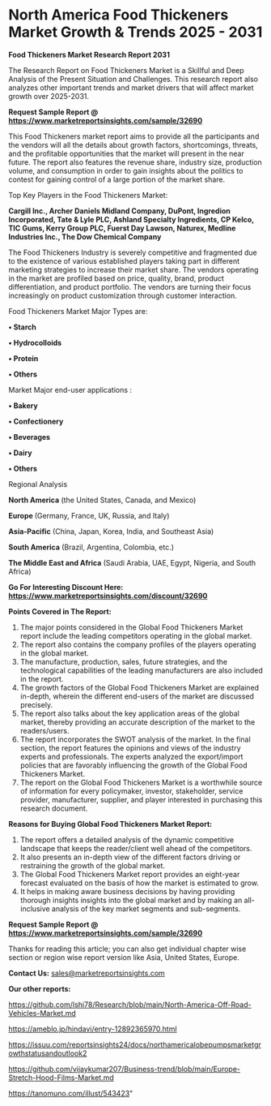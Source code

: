 # North America Food Thickeners Market Growth & Trends 2025 - 2031

<strong>Food Thickeners Market Research Report 2031</strong>

The Research Report on Food Thickeners Market is a Skillful and Deep Analysis of the Present Situation and Challenges. This research report also analyzes other important trends and market drivers that will affect market growth over 2025-2031.

<strong>Request Sample Report @ <a href=https://www.marketreportsinsights.com/sample/32690>https://www.marketreportsinsights.com/sample/32690</a></strong>

This Food Thickeners market report aims to provide all the participants and the vendors will all the details about growth factors, shortcomings, threats, and the profitable opportunities that the market will present in the near future. The report also features the revenue share, industry size, production volume, and consumption in order to gain insights about the politics to contest for gaining control of a large portion of the market share.

Top Key Players in the Food Thickeners Market:

<strong>Cargill Inc., Archer Daniels Midland Company, DuPont, Ingredion Incorporated, Tate & Lyle PLC, Ashland Specialty Ingredients, CP Kelco, TIC Gums, Kerry Group PLC, Fuerst Day Lawson, Naturex, Medline Industries Inc., The Dow Chemical Company</strong>

The Food Thickeners Industry is severely competitive and fragmented due to the existence of various established players taking part in different marketing strategies to increase their market share. The vendors operating in the market are profiled based on price, quality, brand, product differentiation, and product portfolio. The vendors are turning their focus increasingly on product customization through customer interaction.

Food Thickeners Market Major Types are:

<strong>•  Starch

•  Hydrocolloids

•  Protein

•  Others</strong>

Market Major end-user applications :

<strong>•  Bakery

•  Confectionery

•  Beverages

•  Dairy

•  Others</strong>

Regional Analysis

</u><strong><b>North America</b></strong> (the United States, Canada, and Mexico)

<strong><b>Europe </b></strong>(Germany, France, UK, Russia, and Italy)

<strong><b>Asia-Pacific</b></strong> (China, Japan, Korea, India, and Southeast Asia)

<strong><b>South America</b></strong> (Brazil, Argentina, Colombia, etc.)

<strong><b>The Middle East and Africa</b></strong> (Saudi Arabia, UAE, Egypt, Nigeria, and South Africa)

<strong>Go For Interesting Discount Here: <a href=https://www.marketreportsinsights.com/discount/32690>https://www.marketreportsinsights.com/discount/32690</a></strong>

<strong>Points Covered in The Report:</strong>
<ol>
  <li>The major points considered in the Global Food Thickeners Market report include the leading competitors operating in the global market.</li>
  <li>The report also contains the company profiles of the players operating in the global market.</li>
  <li>The manufacture, production, sales, future strategies, and the technological capabilities of the leading manufacturers are also included in the report.</li>
  <li>The growth factors of the Global Food Thickeners Market are explained in-depth, wherein the different end-users of the market are discussed precisely.</li>
  <li>The report also talks about the key application areas of the global market, thereby providing an accurate description of the market to the readers/users.</li>
  <li>The report incorporates the SWOT analysis of the market. In the final section, the report features the opinions and views of the industry experts and professionals. The experts analyzed the export/import policies that are favorably influencing the growth of the Global Food Thickeners Market.</li>
  <li>The report on the Global Food Thickeners Market is a worthwhile source of information for every policymaker, investor, stakeholder, service provider, manufacturer, supplier, and player interested in purchasing this research document.</li>
</ol>
<strong>Reasons for Buying Global Food Thickeners Market Report:</strong>

<ol>
  <li>The report offers a detailed analysis of the dynamic competitive landscape that keeps the reader/client well ahead of the competitors.</li>
  <li>It also presents an in-depth view of the different factors driving or restraining the growth of the global market.</li>
  <li>The Global Food Thickeners Market report provides an eight-year forecast evaluated on the basis of how the market is estimated to grow.</li>
  <li>It helps in making aware business decisions by having providing thorough insights insights into the global market and by making an all-inclusive analysis of the key market segments and sub-segments.</li>
</ol>
<strong>Request Sample Report @ <a href=https://www.marketreportsinsights.com/sample/32690>https://www.marketreportsinsights.com/sample/32690</a></strong>


Thanks for reading this article; you can also get individual chapter wise section or region wise report version like Asia, United States, Europe.

<strong>Contact Us:</strong>
sales@marketreportsinsights.com

<strong>Our other reports:</strong>

<a href=https://github.com/Ishi78/Research/blob/main/North-America-Off-Road-Vehicles-Market.md>https://github.com/Ishi78/Research/blob/main/North-America-Off-Road-Vehicles-Market.md</a>

<a href=https://ameblo.jp/hindavi/entry-12892365970.html>https://ameblo.jp/hindavi/entry-12892365970.html</a>

<a href=https://issuu.com/reportsinsights24/docs/northamericalobepumpsmarketgrowthstatusandoutlook2>https://issuu.com/reportsinsights24/docs/northamericalobepumpsmarketgrowthstatusandoutlook2</a>

<a href=https://github.com/vijaykumar207/Business-trend/blob/main/Europe-Stretch-Hood-Films-Market.md>https://github.com/vijaykumar207/Business-trend/blob/main/Europe-Stretch-Hood-Films-Market.md</a>

<a href=https://tanomuno.com/illust/543423>https://tanomuno.com/illust/543423</a>"
